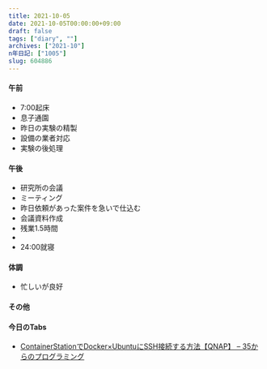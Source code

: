 ```yaml
---
title: 2021-10-05
date: 2021-10-05T00:00:00+09:00
draft: false
tags: ["diary", ""]
archives: ["2021-10"]
n年日記: ["1005"]
slug: 604886
---
```

#### 午前
- 7:00起床
- 息子通園
- 昨日の実験の精製
- 設備の業者対応
- 実験の後処理
#### 午後
- 研究所の会議
- ミーティング
- 昨日依頼があった案件を急いで仕込む
- 会議資料作成
- 残業1.5時間
- 
- 24:00就寝
#### 体調
- 忙しいが良好
#### その他
#### 今日のTabs
- [ContainerStationでDocker×UbuntuにSSH接続する方法【QNAP】 – 35からのプログラミング](https://from-age35.com/2028.html)